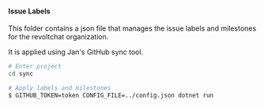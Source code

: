 #### Issue Labels

This folder contains a json file that manages the issue labels and milestones for the revoltchat organization.

It is applied using Jan's GitHub sync tool.

```bash
# Enter project
cd sync

# Apply labels and milestones
$ GITHUB_TOKEN=token CONFIG_FILE=../config.json dotnet run
```
